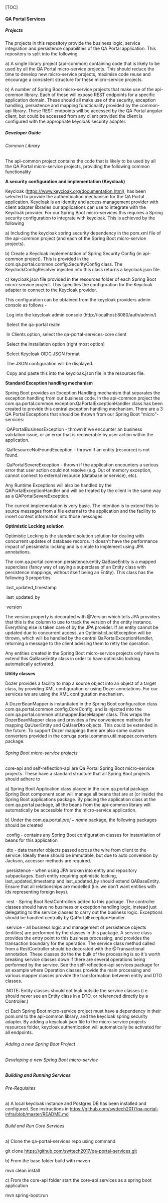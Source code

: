 [TOC]

#### QA Portal Services

##### Projects

The projects in this repository provide the business logic, service integration and persistence capabilities of the QA Portal application. This repository is split into the following

a) A single library project (api-common) containing code that is likely to be used by all the QA Portal micro-service projects. This should reduce the time to develop new micro-service projects, maximise code reuse and encourage a consistent structure for these micro-service projects. 

b) A number of Spring Boot micro-service projects that make use of the api-common library. Each of these will expose REST endpoints for a specific application domain. These should all make use of the security, exception handling, persistence and mapping functionality provided by the common-api library. These REST endpoints will be accessed by the QA Portal angular client, but could be accessed from any client provided the client is configured with the appropriate keycloak security adapter. 



##### Developer Guide

###### Common Library

The api-common project contains the code that is likely to be used by all the QA Portal micro-service projects, providing the following common functionality

**A security configuration and implementation (Keycloak)**

Keycloak (https://www.keycloak.org/documentation.html), has been selected to provide the authentication mechanism for the QA Portal application. Keycloak is an identity and access management provider with client adapter libraries our applications can use to integrate with the Keycloak provider. For our Spring Boot micro-services this requires a Spring security configuration to integrate with keycloak. This is achieved by the following

a) Including the keycloak spring security dependency in the pom.xml file of the api-common project (and each of the Spring Boot micro-service projects).

b) Create a Keycloak implementation of Spring Security Config (in api-common project). This is provided in the com.qa.portal.common.config.SecurityConfig class. The KeyclockConfigResolver injected into this class returns a keycloak.json file. 

c) keycloak,json file provided in the resources folder of each Spring Boot micro-service project. This specifies the configuration for the Keycloak adapter to connect to the Keycloak provider. 

This configuration can be obtained from the keycloak providers admin console as follows - 

​			Log into the keycloak admin console (http://localhost:8080/auth/admin/)

​			Select the qa-portal realm

​			In Clients option, select the qa-portal-services-core client

​			Select the Installation option (right most option)

​			Select Keycloak OIDC JSON format

​			The JSON configuration will be displayed.

​			Copy and paste this into the keycloak.json file in the resources file. 

**Standard Exception handling mechanism**

Spring Boot provides an Exception Handling mechanism that separates the exception handling from our business code. In the api-common project the com.qa.portal.common.exception.QaPortalExceptionHandler class has been created to provide this central exception handling mechanism. There are a 3 QA Portal Exceptions that should be thrown from our Spring Boot "micro"-services: 

​			QAPortalBusinessException - thrown if we encounter an business validation issue, or an 			error that is recoverable by user action within the application.

​			QaResourceNotFoundException - thrown if an entity (resource) is not found. 

​			QaPortalSevereException - thrown if the application encounters a serious error that user 			action could not resolve (e.g. Out of memory exception, cannot connect to external 			resource (database or service), etc). 

Any Runtime Exceptions will also be handled by the QAPortalExceptionHandler and will be treated by the client in the same way as a QAPortalSevereException.

The current implementation is very basic. The intention is to extend this to source messages from a file external to the application and the facility to insert context information into those messages.

**Optimistic Locking solution**

Optimistic Locking is the standard solution solution for dealing with concurrent updates of database records. It doesn't have the performance impact of pessimistic locking and is simple to implement using JPA annotations.

The com.qa.portal.common.persistence.entity.QaBaseEntity is a mapped superclass (fancy way of saying a superclass of an Entity class with persistence mappings, without itself being an Entity). This class has the following 3 properties

​				last_updated_timestamp

​				last_updated_by

​				version

The version property is decorated with @Version which tells JPA providers that this is the column to use to track the version of the entity instance. Everything else is taken care of by the JPA provider. If an entity cannot be updated due to concurrent access, an OptimisticLockException will be thrown, which will be handled by the central QaPortalExceptionHandler, returning a message to the client advising them to retry the operation. 

Any entities created in the Spring Boot micro-service projects only have to extend this QaBaseEntity class in order to have optimistic locking automatically activated.

**Utility classes**

Dozer provides a facility to map a source object into an object of a target class, by providing XML configuration or using Dozer annotations. For our services we are using the XML configuration mechanism.

A DozerBeanMapper is instantiated in the Spring Boot configuration class com.qa.portal.common.config.CoreConfig, and is injected into the com.qa.portal.common.util.mapper.BaseMapper class. This wraps the DozerBeanMapper class and provides a few convenience methods for mapping QaUserEntity and QaUserDto objects. This could be extended in the future. To support Dozer mappings there are also some custom converters provided in the com.qa.portal.common.util.mapper.converters package.



###### Spring Boot micro-service projects

core-api and self-reflection-api are Qa Portal Spring Boot micro-service projects. These have a standard structure that all Spring Boot projects should adhere to 

a) Spring Boot Application class placed in the com.qa.portal package. Spring Boot component scan will manage all beans that are at (or inside) the Spring Boot applications package. By placing the application class at the com.qa.portal package, all the beans from the api-common library will automatically be accessible from the micro-service application. 

b) Under the com.qa.portal.$proj-name$ package, the following packages should be created

​				config - contains any Spring Boot configuration classes for instantiation of beans for 				this application

​				dto - data transfer objects passed across the wire from client to the service. Ideally 				these should be immutable, but due to auto conversion by Jackson, accessor methods 				are required.

​				persistence - when using JPA broken into entity and repository subpackages. Each 				entity requiring optimistic locking, last_updated_timestamp and last_updated_by 				should extend QABaseEntity. Ensure that all relationships are modelled (i.e. we don't 				want entities with ids representing foreign keys).

​				rest - Spring Boot RestControllers added to this package. The controller classes 				should have no business or exception handling logic, instead just delegating to the 				service classes to carry out the business logic. Exceptions should be handled centrally 				by QaPortalExceptionHandler. 

​				service - all business logic and management of persistence objects (entities) are 				performed by the classes in this package. A service class provides the entry point to 				this business processing, and provides the transaction boundary for the operation. The 				service class method called from a RestController should be decorated with the 				@Transactional annotation. These classes do the the bulk of the processing is so it's 				worth breaking service classes down if there are several operations being performed				by the service. See the self-reflection-api services package for an example where				Operation classes provide the main processing and various mapper classes provide the 				transformation between entity and DTO classes.

​				NOTE: Entity classes should not leak outside the service classes (i.e. should never see 				an Entity class in a DTO, or referenced directly by a Controller.)

c) Each Spring Boot micro-service project must have a dependency in their pom.xml to the api-common library, and the keycloak spring security adapter. By adding a keycloak.json file to the micro-service projects resources folder, keycloak authentication will automatically be activated for all endpoints.



###### Adding a new Spring Boot Project



###### Developing a new Spring Boot micro-service





##### Building and Running Services

###### Pre-Requisites

a) A local keycloak instance and Postgres DB has been installed and configured. See instructions in 
https://github.com/swttech2017/qa-portal-infra/blob/master/README.md

###### Build and Run Core Services

a) Clone the qa-portal-services repo using command

git clone https://github.com/swttech2017/qa-portal-services.git

b) From the base folder build with maven

mvn clean install

c) From the core-api folder start the core-api services as a spring boot application

mvn spring-boot:run
